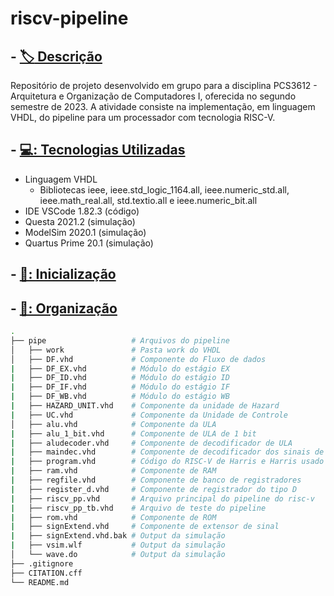 # riscv-pipeline

## - [:label: Descrição](Descrição)

Repositório de projeto desenvolvido em grupo para a disciplina PCS3612 - Arquitetura e Organização de Computadores I, oferecida no segundo semestre de 2023. A atividade consiste na implementação, em linguagem VHDL, do pipeline para um processador com tecnologia RISC-V.

## - [💻: Tecnologias Utilizadas](TecnologiasUtilizadas)

* Linguagem VHDL
  * Bibliotecas ieee, ieee.std_logic_1164.all, ieee.numeric_std.all, ieee.math_real.all, std.textio.all e ieee.numeric_bit.all
* IDE VSCode 1.82.3 (código)
* Questa 2021.2 (simulação)
* ModelSim 2020.1 (simulação)
* Quartus Prime 20.1 (simulação)
  
## - [🔰: Inicialização](Inicialização)


## - [📂: Organização](Organização)
```bash
.
├── pipe                   # Arquivos do pipeline
│   ├── work               # Pasta work do VHDL
│   ├── DF.vhd             # Componente do Fluxo de dados
|   ├── DF_EX.vhd          # Módulo do estágio EX
|   ├── DF_ID.vhd          # Módulo do estágio ID
|   ├── DF_IF.vhd          # Módulo do estágio IF
|   ├── DF_WB.vhd          # Módulo do estágio WB
|   ├── HAZARD_UNIT.vhd    # Componente da unidade de Hazard
|   ├── UC.vhd             # Componente da Unidade de Controle
│   ├── alu.vhd            # Componente da ULA
|   ├── alu_1_bit.vhd      # Componente de ULA de 1 bit
|   ├── aludecoder.vhd     # Componente de decodificador de ULA
|   ├── maindec.vhd        # Componente de decodificador dos sinais de controle
|   ├── program.vhd        # Código do RISC-V de Harris e Harris usado como referência para testes 
|   ├── ram.vhd            # Componente de RAM
|   ├── regfile.vhd        # Componente de banco de registradores
|   ├── register_d.vhd     # Componente de registrador do tipo D
|   ├── riscv_pp.vhd       # Arquivo principal do pipeline do risc-v
|   ├── riscv_pp_tb.vhd    # Arquivo de teste do pipeline
|   ├── rom.vhd            # Componente de ROM
|   ├── signExtend.vhd     # Componente de extensor de sinal
|   ├── signExtend.vhd.bak # Output da simulação
|   ├── vsim.wlf           # Output da simulação
│   └── wave.do            # Output da simulação
├── .gitignore              
├── CITATION.cff
└── README.md
```
